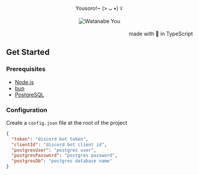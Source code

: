 <div align="center">Yousoro!~ (> ᴗ •)ゞ</div>
<br/>
<div align="center">
	<img src="https://raw.githubusercontent.com/Sylux6/WatanaBot.ts/main/src/assets/you.gif" alt="Watanabe You">
</div>

<br/>
<div align="right">made with 💖 in TypeScript</div>

## Get Started

### Prerequisites

- [Node.js](https://nodejs.org/)
- [bun](https://bun.sh/)
- [PostgreSQL](https://www.postgresql.org/)

### Configuration

Create a `config.json` file at the root of the project

```json
{
  "token": "discord bot token",
  "clientId": "discord bot client id",
  "postgresUser": "postgres user",
  "postgresPassword": "postgres password",
  "postgresDb": "postgres database name"
}
```